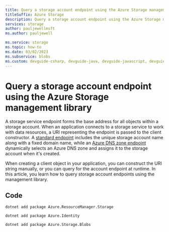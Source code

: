 ```yaml
---
title: Query a storage account endpoint using the Azure Storage management library
titleSuffix: Azure Storage
description: Query a storage account endpoint using the Azure Storage management library.
services: storage
author: pauljewellmsft
ms.author: pauljewell

ms.service: storage
ms.topic: how-to
ms.date: 03/02/2023
ms.subservice: blobs
ms.custom: devguide-csharp, devguide-java, devguide-javascript, devguide-python
---
```


# Query a storage account endpoint using the Azure Storage management library

A storage service endpoint forms the base address for all objects within a storage account. When an application connects to a storage service to work with data resources, a URI representing the endpoint is passed to the client constructor. A [standard endpoint](../common/storage-account-overview.md#standard-endpoints) includes the unique storage account name along with a fixed domain name, while an [Azure DNS zone endpoint](../common/storage-account-overview.md#azure-dns-zone-endpoints-preview) dynamically selects an Azure DNS zone and assigns it to the storage account when it's created. 

When creating a client object in your application, you can construct the URI string manually, or you can query for the account endpoint at runtime. In this article, you learn how to query storage account endpoints using the management library.

## Code

```console
dotnet add package Azure.ResourceManager.Storage
```

```console
dotnet add package Azure.Identity
```

```console
dotnet add package Azure.Storage.Blobs
```



